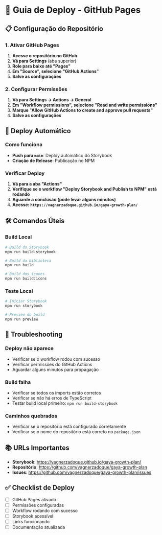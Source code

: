# 🚀 Guia de Deploy - GitHub Pages

## 📋 Configuração do Repositório

### 1. Ativar GitHub Pages

1. **Acesse o repositório no GitHub**
2. **Vá para Settings** (aba superior)
3. **Role para baixo até "Pages"**
4. **Em "Source", selecione "GitHub Actions"**
5. **Salve as configurações**

### 2. Configurar Permissões

1. **Vá para Settings → Actions → General**
2. **Em "Workflow permissions", selecione "Read and write permissions"**
3. **Marque "Allow GitHub Actions to create and approve pull requests"**
4. **Salve as configurações**

## 🔄 Deploy Automático

### Como funciona

- **Push para `main`**: Deploy automático do Storybook
- **Criação de Release**: Publicação no NPM

### Verificar Deploy

1. **Vá para a aba "Actions"**
2. **Verifique se o workflow "Deploy Storybook and Publish to NPM" está rodando**
3. **Aguarde a conclusão (pode levar alguns minutos)**
4. **Acesse: `https://vagnerzadoque.github.io/gaya-growth-plan/`**

## 🛠️ Comandos Úteis

### Build Local
```bash
# Build do Storybook
npm run build-storybook

# Build da biblioteca
npm run build

# Build dos ícones
npm run build:icons
```

### Teste Local
```bash
# Iniciar Storybook
npm run storybook

# Preview do build
npm run preview
```

## 🐛 Troubleshooting

### Deploy não aparece
- Verificar se o workflow rodou com sucesso
- Verificar permissões do GitHub Actions
- Aguardar alguns minutos para propagação

### Build falha
- Verificar se todos os imports estão corretos
- Verificar se não há erros de TypeScript
- Testar build local primeiro: `npm run build-storybook`

### Caminhos quebrados
- Verificar se o repositório está configurado corretamente
- Verificar se o nome do repositório está correto no `package.json`

## 📚 URLs Importantes

- **Storybook**: https://vagnerzadoque.github.io/gaya-growth-plan/
- **Repositório**: https://github.com/vagnerzadoque/gaya-growth-plan
- **Issues**: https://github.com/vagnerzadoque/gaya-growth-plan/issues

## ✅ Checklist de Deploy

- [ ] GitHub Pages ativado
- [ ] Permissões configuradas
- [ ] Workflow rodando com sucesso
- [ ] Storybook acessível
- [ ] Links funcionando
- [ ] Documentação atualizada
